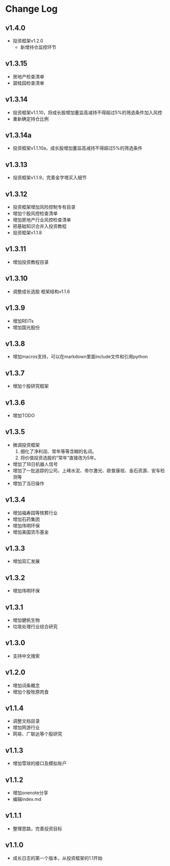 # Change Log
## v1.4.0

* 投资框架v1.2.0
  * 新增持仓监控环节

## v1.3.15

- 房地产检查清单
- 碧桂园检查清单

## v1.3.14
- 投资框架v1.1.10，将成长股增加董监高减持不得超过5%的筛选条件加入风控
- 重新确定持仓比例

## v1.3.14a
- 投资框架v1.1.10a，成长股增加董监高减持不得超过5%的筛选条件 

## v1.3.13
- 投资框架v1.1.9，完善金字塔买入细节

## v1.3.12
- 投资框架增加风险控制专有目录
- 增加个股风控检查清单
- 增加房地产行业风控检查清单
- 把基础知识合并入投资教程
- 投资框架v1.1.8

## v1.3.11
- 增加投资教程目录

## v1.3.10
- 调整成长选股 框架结构v1.1.6

## v1.3.9
- 增加REITs
- 增加国光股份

## v1.3.8
- 增加macros支持，可以在markdown里面include文件和引用python

## v1.3.7
- 增加个股研究框架

## v1.3.6
- 增加TODO

## v1.3.5
- 微调投资框架
    1. 细化了净利润、常年等等含糊的名词。
    2. 将价值投资选股的”常年“直接改为5年。
- 增加了18日机器人信号
- 增加了一批追踪的公司，上峰水泥、帝尔激光、欧普康视、金石资源、安车检测等
- 增加了当日操作

## v1.3.4
- 增加福寿园等殡葬行业
- 增加石药集团
- 增加伟明环保
- 增加美国货币基金

## v1.3.3
- 增加双汇发展

## v1.3.2
- 增加伟明环保

## v1.3.1
- 增加健帆生物
- 垃圾处理行业综合研究

## v1.3.0
- 支持中文搜索

## v1.2.0
- 增加词条概念
- 增加个股牧原肉食

## v1.1.4
- 调整文档目录
- 增加网游行业
- 网易、广联达等个股研究

## v1.1.3
- 增加雪球的接口及模拟账户

## v1.1.2
- 增加onenote分享
- 编辑index.md

## v1.1.1
- 整理思路，完善投资目标

## v1.1.0
- 成长日志的第一个版本，从投资框架的1.1开始


